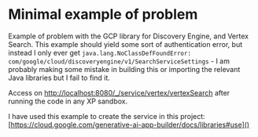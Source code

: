 # Minimal example of problem

Example of problem with the GCP library for Discovery Engine, and Vertex Search. This example should yield some sort of authentication error, but instead I only ever get `java.lang.NoClassDefFoundError: com/google/cloud/discoveryengine/v1/SearchServiceSettings` - I am probably making some mistake in building this or importing the relevant Java libraries but I fail to find it.

Access on [http://localhost:8080/_/service/vertex/vertexSearch]() after running the code in any XP sandbox.

I have used this example to create the service in this project: [https://cloud.google.com/generative-ai-app-builder/docs/libraries#use]()